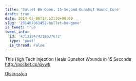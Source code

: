 ```yaml
---
title: 'Bullet Be Gone: 15-Second Gunshot Wound Cure'
draft: true
date: 2014-02-06T14:52:30+00:00
slug: '201402061452-bullet-be-gone'
is_tweet: true
tweet_info:
  id: '431319474218627072'
  type: 'post'
  is_thread: False
---
```




This High Tech Injection Heals Gunshot Wounds in 15 Seconds <http://pocket.co/siywk>

[Discussion](https://x.com/sytelus/status/431319474218627072)
